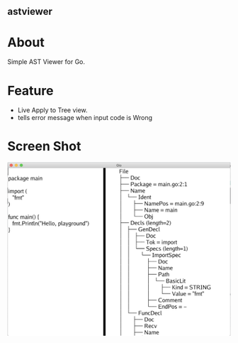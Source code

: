astviewer
---

# About
Simple AST Viewer for Go.

# Feature
* Live Apply to Tree view.
* tells error message when input code is Wrong

# Screen Shot
![]( ./doc/image/screenshot.png)

